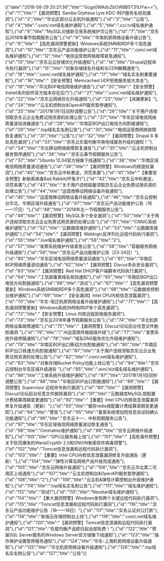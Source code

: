 [{"date":"2018-08-29 20:21:36","title":"Gcgx0WAdcZbOWBB5T31UYw=="},{"id":"1","title":"【漏洞预警】Samba Orpheus Lyre KDC-REP服务名校验漏洞"},{"id":"2","title":"华北区部分云主机升级通知"},{"id":"3","title":"公告"},{"id":"4","title":".com/.net域名维护通知"},{"id":"5","title":".cc/.tv域名维护通知"},{"id":"6","title":"MySQL对接新交易系统维护页公告"},{"id":"7","title":"京东云2018年春节假期服务公告"},{"id":"8","title":"华南机房网络设备升级公告"},{"id":"9","title":"【高危漏洞预警更新】Windows系统SMB和RDP多个高危漏洞"},{"id":"10","title":"京东云产品功能维护公告"},{"id":"11","title":".com/.net域名维护通知"},{"id":"12","title":"电信运营商网络故障紧急通知"},{"id":"13","title":"京东云云存储优化升级通知"},{"id":"14","title":"Drupal远程命令执行漏洞"},{"id":"15","title":"对象存储域名升级和与CDN解耦通告"},{"id":"16","title":".com/.net域名维护通知"},{"id":"17","title":"域名实名制重要通知"},{"id":"18","title":"【安全预警】Memcached UDP拒绝服务放大攻击"},{"id":"19","title":"华北BGP电信网络维护通告"},{"id":"20","title":"【安全预警】Xshell系列软件官方版本存在后门"},{"id":"21","title":".com/.net域名维护通知"},{"id":"22","title":"京东云网络优化升级通知"},{"id":"23","title":"【进展更新】"},{"id":"24","title":"云主机控制台&OpenAPI服务暂停通知"},{"id":"25","title":"2017年1月1日闰秒调整公告"},{"id":"26","title":"关于用户违规领取京东云企业免费试用资源的处理公告"},{"id":"27","title":"华东区域电信网络质量波动进展通告"},{"id":"28","title":"华南区BGP出口电信方向割接通知"},{"id":"29","title":".top域名实名制公告"},{"id":"30","title":"电信运营商网络故障恢复通知"},{"id":"31","title":"公告"},{"id":"32","title":"【漏洞预警】Drupal 8 多处高危漏洞"},{"id":"33","title":"京东云负载均衡华南地域服务升级的通知！"},{"id":"34","title":"华北移动网络故障恢复通告"},{"id":"35","title":"云主机控制台服务暂停通知"},{"id":"36","title":"京东云春节假期服务公告"},{"id":"37","title":"Ubuntu 12.04官方镜像下线通知"},{"id":"38","title":"华南区域电信网络质量波动通告"},{"id":"39","title":"【漏洞预警】Windows内核提权漏洞"},{"id":"40","title":"京东云中秋惠送，洪荒来袭"},{"id":"41","title":"【重要安全预警】新勒索病毒Bad Rabbit(坏兔子)"},{"id":"42","title":"京东云中秋惠送，洪荒来袭"},{"id":"43","title":"关于用户违规超量领取京东云企业免费试用资源的处理公告"},{"id":"44","title":"运营商移动网络设备升级通知"},{"id":"45","title":"运营商移动网络设备升级通知"},{"id":"46","title":"京东云控制台华北、华南区域升级通告"},{"id":"47","title":"京东云产品功能维护公告（16——17日）"},{"id":"48","title":"2018年五一节假期服务公告"},{"id":"49","title":"【漏洞预警】MySQL多个安全漏洞"},{"id":"50","title":"关于用户违规领取京东云企业免费试用资源的处理公告"},{"id":"51","title":"CNNIC系统维护通知"},{"id":"52","title":"云数据库维护通知"},{"id":"53","title":"云数据库维护通知"},{"id":"54","title":"【漏洞预警】Weblogic反序列化远程代码执行漏洞"},{"id":"55","title":".live域名维护通知"},{"id":"56","title":"2"},{"id":"57","title":"发票系统维护升级紧急公告"},{"id":"58","title":"容器服务网络升级通知"},{"id":"59","title":"京东云产品功能维护公告（23-24日）"},{"id":"60","title":"华东区域电信网络质量波动通告"},{"id":"61","title":"华南区BGP网络质量波动通告"},{"id":"62","title":"【漏洞预警】Discuz多处安全漏洞"},{"id":"63","title":"【漏洞预警】Red Hat DHCP客户端脚本代码执行漏洞"},{"id":"64","title":"工信部备案域名核验通知"},{"id":"65","title":"华南区BGP出口电信方向割接通知"},{"id":"66","title":"测试"},{"id":"67","title":"【高危漏洞预警更新】Windows系统SMB和RDP多个高危漏洞"},{"id":"68","title":"云数据库控制台维护通知"},{"id":"69","title":"【安全漏洞】Intel CPU内核信息泄露漏洞"},{"id":"70","title":"华东-宿迁机房网络设备升级维护通知"},{"id":"71","title":"【高危漏洞预警更新】Windows系统SMB和RDP多个高危漏洞"},{"id":"72","title":"【安全预警】Linux 内核远程拒绝服务漏洞"},{"id":"73","title":"京东云2018年春节假期服务公告"},{"id":"74","title":"华北机房网络设备故障通知"},{"id":"75","title":"【漏洞预警】Discuz!论坛前台任意文件删除漏洞 "},{"id":"76","title":"广州运营商传输链路升级"},{"id":"77","title":"发票系统升级停服通知"},{"id":"78","title":"域名DNS服务优化升级维护通知"},{"id":"79","title":"华南区BGP出口移动方向割接通知"},{"id":"80","title":"华南区BGP出口铁通方向割接通知"},{"id":"81","title":"关于用户违规领取京东云企业免费试用资源的处理公告"},{"id":"82","title":".com/.net域名维护通知"},{"id":"83","title":"对象存储Bucket Policy功能上线公告"},{"id":"84","title":"京东云控制台华东区域升级通告 "},{"id":"85","title":".win/.biz域名域名维护通知"},{"id":"86","title":"工单系统升级维护通知"},{"id":"87","title":"2017年1月1日闰秒调整公告"},{"id":"88","title":"华南区BGP出口割接通知"},{"id":"89","title":"【漏洞预警】Supervisor 远程命令执行漏洞"},{"id":"90","title":"【漏洞预警】Discuz!论坛前台任意文件删除漏洞"},{"id":"91","title":"云数据库MySQL按配置计费结算周期变更通知"},{"id":"92","title":"【重要】Intel CPU内核信息泄露漏洞修复升级通告（更新）"},{"id":"93","title":"缓存redis按配置计费结算周期变更通知"},{"id":"94","title":"警告"},{"id":"95","title":"备案系统增加短信息验证码确认功能通知"},{"id":"96","title":"京东云十一、中秋假期服务公告"},{"id":"97","title":"华东区域电信网络质量波动恢复通告"},{"id":"98","title":"Centralnic维护通知"},{"id":"99","title":"京东云网络升级通知"},{"id":"100","title":"GPU云服务器上线"},{"id":"101","title":"【高危事件预警】关于防范爆发的WanaCrypt0r 2.0和ONION勒索软件病毒预警"},{"id":"102","title":"Tomcat信息泄漏和远程代码执行漏洞"},{"id":"103","title":"【重要】Intel CPU内核信息泄露漏洞修复升级通告（更新）"},{"id":"104","title":"弹性计算及网络产品升级完成通告"},{"id":"105","title":"京东云网络升级通知"},{"id":"106","title":"京东云华北第二可用区上线通告"},{"id":"107","title":"云主机控制台&OpenAPI服务暂停通知"},{"id":"108","title":"2"},{"id":"109","title":"云主机&弹性计算控制台升级维护通知"},{"id":"110","title":".top域名实名制公告"},{"id":"111","title":"域名维护通知"},{"id":"112","title":"测试1"},{"id":"113","title":"Neustar域名维护通知"},{"id":"114","title":"【重大漏洞预警】Windows发布两个关键远程代码执行漏洞"},{"id":"115","title":"Tomcat信息泄漏和远程代码执行漏洞"},{"id":"116","title":"京东云产品功能维护公告（18——19日）"},{"id":"117","title":"实名认证对公打款"},{"id":"118","title":"新版云存储控制台上线"},{"id":"119","title":".com/.net域名维护通知"},{"id":"120","title":"【漏洞预警】Tomcat信息泄漏和远程代码执行漏洞"},{"id":"121","title":"负载均衡产品即日起全部免费！"},{"id":"122","title":"预装SQL Server服务的Windows Server官方镜像下线通知"},{"id":"123","title":"操作保护设置暂停服务通知"},{"id":"124","title":"华东-上海机房网络设备升级通知"},{"id":"125","title":"华北机房网络设备升级通知"},{"id":"126","title":".top域名实名制公告"},{"id":"127","title":"公告"}]